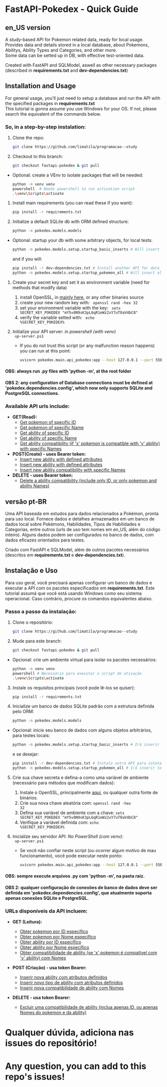 # FastAPI-Pokedex - Quick Guide
## en_US version
 A study-based API for Pokemon related data, ready for local usage. Provides data and details stored in a local database, about Pokemons, Abilitys, Ability Types and Categories, and other more. \
 Some data can be setted up in DB, with effective test-oriented data.
 
 Created with FastAPI and SQLModel, aswell as other necessary packages (described in <b>requirements.txt</b> and <b>dev-dependencies.txt</b>)

## Installation and Usage
For general usage, you'll just need to setup a database and run the API with the specified packages in <b>requirements.txt</b> \
This tutorial is gonna assume you use Windows for your OS. If not, please search the equivalent of the commands below.

### So, in a step-by-step instalation:
1. Clone the repo:
	 ```bash
	 git clone https://github.com/limatila/programacao--study 
	 ```

2. Checkout to this branch:
	 ```bash
	 git checkout fastapi-pokedex & git pull
	 ``` 

- Optional: create a VEnv to isolate packages that will be needed:
	 ```bash
	 python -m venv venv 
	 powershell  # Needs powershell to run activation script
	 .\venv\Scripts\activate 
	 ```
1. Install main requirements (you can read these if you want):
   ```bash
   pip install -r requirements.txt
   ```

2. Initialize a default SQLite db with ORM defined structure:
   ```bash
   python -m pokedex.models.models 
	 ```

- Optional: startup your db with some arbitrary objects, for local tests:
   ```bash
   python -m pokedex.models.setup.startup_basic_inserts # Will insert a basic set of objects
   ```

	and if you will:

	 ```bash
   pip install -r dev-dependencies.txt # Install another API for data gathering
   python -m pokedex.models.setup.startup_pokemon_all # Will insert all pokemons known to date
	 ```

1. Create your secret key and set it as environment variable (need for methods that modify data) 
   1. install OpenSSL, in [mainly here](https://slproweb.com/products/Win32OpenSSL.html), or any other binaries source 
   2. create your new random key with: <code> openssl rand -hex 32 </code> 
   3. set your environment variable with the key: <code> setx SECRET_KEY_POKEDEX "mY5v8N9sK3pL6qR1eWz2xY7uT0aV4bC8" </code> 
   4. verify the variable setted with: <code> echo %SECRET_KEY_POKEDEX%</code>

2. Initialize your API server:
  *in powershell (with venv)* \
	<code> up-server.ps1 </code>
	
   - If you do not trust this script (or any malfunction reason happens) you can run at this point:
		```bash
		uvicorn pokedex.main.api_pokedex:app --host 127.0.0.1 --port 55001
		```

#### OBS: always run .py files with 'python -m', at the root folder
#### OBS 2: any configuration of Database connections must be defined at 'pokedex.dependencies.config', which now only supports SQLite and PostgreSQL connections.

### Available API urls include:
- **GET(Read):**
  - [Get pokemon of specific ID](http://localhost:55001/v1/get/pokemon/id/20/)
  - [Get pokemon of specific Name](http://localhost:55001/v1/get/pokemon/name/pikachu/)
  - [Get ability of specific ID](http://localhost:55001/v1/get/ability/id/2/)
  - [Get ability of specific Name](http://localhost:55001/v1/get/ability/name/fire%20spin/)
  - [Get ability compatibility (if 'x' pokemon is compatible with 'y' ability) with specific Names](http://localhost:55001/v1/get/abilitycompatibility?pokemon=charmander&ability=fire%20spin)
- **POST(Create) - uses Bearer token:**
  - [Insert new ability with defined attributes](http://localhost:55001/v1/post/ability?id=3&name=Fire%20Spin&effect=continuous%20damage&generation=1&category=special&type=fire)
  - [Insert new ability with defined attributes](http://localhost:55001/v1/post/abilitytype?id=4&name=eletric&color=%23FFD351)
  - [Insert new ability compatibility with specific Names](http://localhost:55001/v1/post/abilitycompatibility?id=5&pokemon=charmander&ability=fire%20spin)
- **DELETE - uses Bearer token:**
  - [Delete a ability compatibility (include only ID, or only pokemon and ability Names)](http://localhost:55001/v1/delete/abilitycompatibility?pokemon=charmander&ability=fire%20spin)

## versão pt-BR
Uma API baseada em estudos para dados relacionados a Pokémon, pronta para uso local. Fornece dados e detalhes armazenados em um banco de dados local sobre Pokémons, Habilidades, Tipos de Habilidades e Categorias, entre outros (urls de uso tem nomes em en_US, além do código inteiro).
Alguns dados podem ser configurados no banco de dados, com dados eficazes orientados para testes.

Criado com FastAPI e SQLModel, além de outros pacotes necessários (descritos em **requirements.txt** e **dev-dependencies.txt**).

## Instalação e Uso
Para uso geral, você precisará apenas configurar um banco de dados e executar a API com os pacotes especificados em **requirements.txt**. Este tutorial assumá que você está usando Windows como seu sistema operacional. Caso contrário, procure os comandos equivalentes abaixo.

### Passo a passo da instalação:
1. Clone o repositório:
   ```bash
   git clone https://github.com/limatila/programacao--study
   ```

2. Mude para este branch:
   ```bash
   git checkout fastapi-pokedex & git pull
   ```

- Opcional: crie um ambiente virtual para isolar os pacotes necessários:
   ```bash
   python -m venv venv
   powershell # Necessário para executar o script de ativação
   .\venv\Scripts\activate
   ```

3. Instale os requisitos principais (você pode lê-los se quiser):
   ```bash
   pip install -r requirements.txt
   ```

4. Inicialize um banco de dados SQLite padrão com a estrutura definida pelo ORM:
   ```bash
   python -m pokedex.models.models
   ```

- Opcional: inicie seu banco de dados com alguns objetos arbitrários, para testes locais:
   ```bash
   python -m pokedex.models.setup.startup_basic_inserts # Irá inserir um conjunto básico de objetos
   ```

   e se desejar:
   ```bash
   pip install -r dev-dependencies.txt # Instala outra API para coleta de dados
   python -m pokedex.models.setup.startup_pokemon_all # Irá inserir todos os pokémons conhecidos até a data
   ```

5. Crie sua chave secreta e defina-a como uma variável de ambiente (necessário para métodos que modificam dados):
   1. Instale o OpenSSL, principalmente [aqui](https://slproweb.com/products/Win32OpenSSL.html), ou qualquer outra fonte de binários.
   2. Crie sua nova chave aleatória com: <code>openssl rand -hex 32</code>   
   3. Defina sua variável de ambiente com a chave: <code>setx SECRET_KEY_POKEDEX "mY5v8N9sK3pL6qR1eWz2xY7uT0aV4bC8"</code>   
   4. Verifique a variável definida com: <code>echo %SECRET_KEY_POKEDEX%</code>
   
6. Inicialize seu servidor API:
   *No PowerShell (com venv):* \
	<code> up-server.ps1 </code>

   - Se você não confiar neste script (ou ocorrer algum motivo de mau funcionamento), você pode executar neste ponto:
     ```bash
     uvicorn pokedex.main.api_pokedex:app --host 127.0.0.1 --port 55001
     ```

#### OBS: sempre execute arquivos .py com 'python -m', na pasta raiz.
#### OBS 2: qualquer configuração de conexões de banco de dados deve ser definida em 'pokedex.dependencies.config', que atualmente suporta apenas conexões SQLite e PostgreSQL.

### URLs disponíveis da API incluem:
- **GET (Leitura):**
  - [Obter pokemon por ID específico](http://localhost:55001/v1/get/pokemon/id/20/)
  - [Obter pokemon por Nome específico](http://localhost:55001/v1/get/pokemon/name/pikachu/)
  - [Obter ability por ID específico](http://localhost:55001/v1/get/ability/id/2/)
  - [Obter ability por Nome específico](http://localhost:55001/v1/get/ability/name/fire%20spin/)
  - [Obter compatibilidade de ability (se 'x' pokemon é compatível com 'y' ability) com Nomes](http://localhost:55001/v1/get/abilitycompatibility?pokemon=charmander&ability=fire%20spin)

- **POST (Criação) - usa token Bearer:**
  - [Inserir nova ability com atributos definidos](http://localhost:55001/v1/post/ability?id=3&name=Fire%20Spin&effect=continuous%20damage&generation=1&category=special&type=fire)
  - [Inserir novo tipo de ability com atributos definidos](http://localhost:55001/v1/post/abilitytype?id=4&name=eletric&color=%23FFD351)
  - [Inserir nova compatibilidade de ability com Nomes](http://localhost:55001/v1/post/abilitycompatibility?id=5&pokemon=charmander&ability=fire%20spin)

- **DELETE - usa token Bearer:**
  - [Excluir uma compatibilidade de ability (inclua apenas ID, ou apenas Nomes do pokemon e da ability)](http://localhost:55001/v1/delete/abilitycompatibility?pokemon=charmander&ability=fire%20spin)

# Qualquer dúvida, adiciona nas issues do repositório!
# Any question, you can add to this repo's issues!